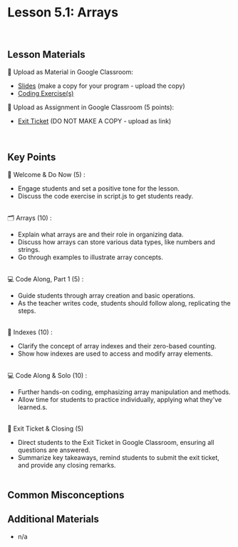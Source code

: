 # Lesson 5.1: Arrays

<br>

## Lesson Materials

📖 Upload as Material in Google Classroom:
- [Slides](https://docs.google.com/presentation/d/1z-kVMW5bbTPf3dmlNLPSw-3WfCCHldUp10jowDO_SgM/edit?usp=sharing) (make a copy for your program - upload the copy)
- [Coding Exercise(s)](https://github.com/itscodenation/int-u5l1-23-24-student-exercises)

📝 Upload as Assignment in Google Classroom (5 points):
- [Exit Ticket]() (DO NOT MAKE A COPY - upload as link)

<br>


## Key Points

👋 Welcome & Do Now (5) :
- Engage students and set a positive tone for the lesson.
- Discuss the code exercise in script.js to get students ready.<br><br>

🗂️ Arrays (10) :
- Explain what arrays are and their role in organizing data.
- Discuss how arrays can store various data types, like numbers and strings.
- Go through examples to illustrate array concepts.<br><br>

💻 Code Along, Part 1 (5) : 
- Guide students through array creation and basic operations.
- As the teacher writes code, students should follow along, replicating the steps.<br><br>

🔢 Indexes (10) : 
- Clarify the concept of array indexes and their zero-based counting.
- Show how indexes are used to access and modify array elements.<br><br>

💻 Code Along & Solo (10) :
- Further hands-on coding, emphasizing array manipulation and methods.
- Allow time for students to practice individually, applying what they've learned.s.<br><br>

👋 Exit Ticket & Closing (5)
- Direct students to the Exit Ticket in Google Classroom, ensuring all questions are answered.
- Summarize key takeaways, remind students to submit the exit ticket, and provide any closing remarks.<br><br>


## Common Misconceptions



## Additional Materials
- n/a
